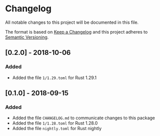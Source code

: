 # Changelog
All notable changes to this project will be documented in this file.

The format is based on [Keep a Changelog](http://keepachangelog.com/en/1.0.0/)
and this project adheres to [Semantic Versioning](http://semver.org/spec/v2.0.0.html).

## [0.2.0] - 2018-10-06
### Added
- Added the file `1/1.29.toml` for Rust 1.29.1

## [0.1.0] - 2018-09-15
### Added
- Added the file `CHANGELOG.md` to communicate changes to this package
- Added the file `1/1.28.toml` for Rust 1.28.0
- Added the file `nightly.toml` for Rust nightly
